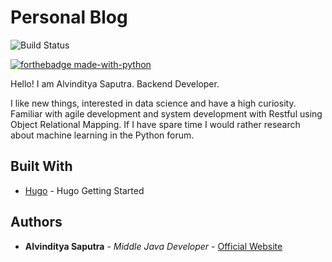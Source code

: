 # Personal Blog

![Build Status](https://img.shields.io/badge/build-passed-green.svg)

[![forthebadge made-with-python](http://ForTheBadge.com/images/badges/made-with-python.svg)](https://www.python.org/)

Hello! I am Alvinditya Saputra. Backend Developer.

I like new things, interested in data science and have a high curiosity. Familiar with agile development and system development with Restful using Object Relational Mapping. If I have spare time I would rather research about machine learning in the Python forum.

## Built With

* [Hugo](https://gohugo.io/getting-started/quick-start/) - Hugo Getting Started

## Authors

* **Alvinditya Saputra** - *Middle Java Developer* - [Official Website](https://piinalpin.com/)